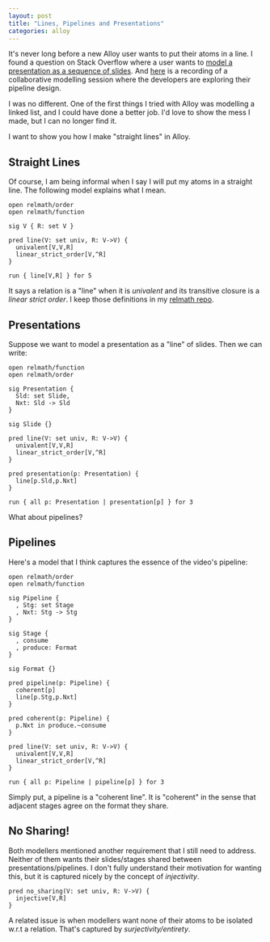```yaml
---
layout: post
title: "Lines, Pipelines and Presentations"
categories: alloy
---
```


It's never long before a new Alloy user wants to put their atoms in a line. I found a question on Stack Overflow where a  user wants to [model a presentation as a sequence of slides](https://stackoverflow.com/questions/75799390/modeling-a-presentation-with-ordered-slides). And [here](https://www.youtube.com/watch?v=XaCNBpCSQVk) is a recording of a collaborative modelling session where the developers are exploring their pipeline design.

I was no different. One of the first things I tried with Alloy was modelling a linked list, and I could have done a better job. I'd love to show the mess I made, but I can no longer find it.

I want to show you how I make "straight lines" in Alloy.

## Straight Lines

Of course, I am being informal when I say I will put my atoms in a straight line. The following model explains what I mean.

```alloy
open relmath/order
open relmath/function

sig V { R: set V }

pred line(V: set univ, R: V->V) {
  univalent[V,V,R]
  linear_strict_order[V,^R]
}

run { line[V,R] } for 5
```

It says a relation is a "line" when it is *univalent* and its transitive closure is a *linear strict order*.  I keep those definitions in my [relmath repo](https://github.com/coreflexive/relmath).

## Presentations

Suppose we want to model a presentation as a "line" of slides.  Then we can write:

```alloy
open relmath/function
open relmath/order

sig Presentation {
  Sld: set Slide,
  Nxt: Sld -> Sld
}

sig Slide {}

pred line(V: set univ, R: V->V) {
  univalent[V,V,R]
  linear_strict_order[V,^R]
}

pred presentation(p: Presentation) {
  line[p.Sld,p.Nxt]
}

run { all p: Presentation | presentation[p] } for 3
```

What about pipelines?

## Pipelines

Here's a model that I think captures the essence of the video's pipeline:

```alloy
open relmath/order
open relmath/function

sig Pipeline {
  , Stg: set Stage
  , Nxt: Stg -> Stg
}

sig Stage {
  , consume
  , produce: Format
}

sig Format {}

pred pipeline(p: Pipeline) {
  coherent[p]
  line[p.Stg,p.Nxt]
}

pred coherent(p: Pipeline) {
  p.Nxt in produce.~consume
}

pred line(V: set univ, R: V->V) {
  univalent[V,V,R]
  linear_strict_order[V,^R]
}

run { all p: Pipeline | pipeline[p] } for 3
```

Simply put, a pipeline is a "coherent line".  It is "coherent" in the sense that adjacent stages agree on the format they share.

## No Sharing!

Both modellers mentioned another requirement that I still need to address.  Neither of them wants their slides/stages shared between presentations/pipelines.  I don't fully understand their motivation for wanting this, but it is captured nicely by the concept of *injectivity*.

```alloy
pred no_sharing(V: set univ, R: V->V) {
  injective[V,R]
}
```

A related issue is when modellers want none of their atoms to be isolated w.r.t a relation.  That's captured by *surjectivity/entirety*.
